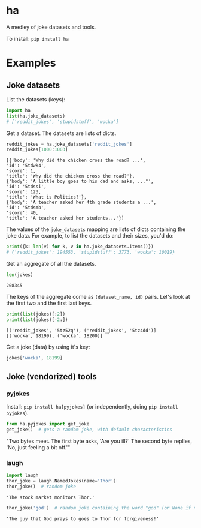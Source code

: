 # ha

A medley of joke datasets and tools.

To install:	```pip install ha```

# Examples

## Joke datasets

List the datasets (keys):

```python
import ha
list(ha.joke_datasets)
# ['reddit_jokes', 'stupidstuff', 'wocka']
```


Get a dataset. The datasets are lists of dicts. 

```python
reddit_jokes = ha.joke_datasets['reddit_jokes']
reddit_jokes[1000:1003]
```

    [{'body': 'Why did the chicken cross the road? ...',
    'id': '5tdwk4',
    'score': 1,
    'title': 'Why did the chicken cross the road?'},
    {'body': 'A little boy goes to his dad and asks, ..."',
    'id': '5tdssi',
    'score': 123,
    'title': 'What is Politics?'},
    {'body': 'A teacher asked her 4th grade students a ...',
    'id': '5tdsmb',
    'score': 40,
    'title': 'A teacher asked her students...'}]

The values of the `joke_datasets` mapping are lists of dicts containing the joke 
data. For example, to list the datasets and their sizes, you'd do:

```python
print({k: len(v) for k, v in ha.joke_datasets.items()})
# {'reddit_jokes': 194553, 'stupidstuff': 3773, 'wocka': 10019}
```

Get an aggregate of all the datasets.

```python
len(jokes)
```

    208345


The keys of the aggregate come as `(dataset_name, id)` pairs. 
Let's look at the first two and the first last keys.

```python
print(list(jokes)[:2])
print(list(jokes)[-2:])
```

    [('reddit_jokes', '5tz52q'), ('reddit_jokes', '5tz4dd')]
    [('wocka', 18199), ('wocka', 18200)]


Get a joke (data) by using it's key:

```python
jokes['wocka', 18199]
```


## Joke (vendorized) tools

### pyjokes

Install: `pip install ha[pyjokes]` (or independently, doing `pip install pyjokes`).

```python
from ha.pyjokes import get_joke
get_joke()  # gets a random joke, with default characteristics
```

"Two bytes meet. The first byte asks, 'Are you ill?' The second byte replies, 'No, just feeling a bit off.'"


### laugh


```python
import laugh
thor_joke = laugh.NamedJokes(name='Thor')
thor_joke()  # random joke
```

    'The stock market monitors Thor.'


```python
thor_joke('god')  # random joke containing the word "god" (or None if none found)
```

    'The guy that God prays to goes to Thor for forgiveness!'



